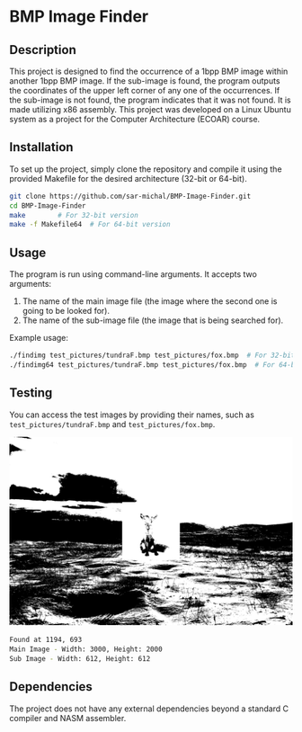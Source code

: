 # BMP Image Finder

## Description

This project is designed to find the occurrence of a 1bpp BMP image within another 1bpp BMP image. If the sub-image is found, the program outputs the coordinates of the upper left corner of any one of the occurrences. If the sub-image is not found, the program indicates that it was not found. It is made utilizing x86 assembly. This project was developed on a Linux Ubuntu system as a project for the Computer Architecture (ECOAR) course.

## Installation

To set up the project, simply clone the repository and compile it using the provided Makefile for the desired architecture (32-bit or 64-bit).

```sh
git clone https://github.com/sar-michal/BMP-Image-Finder.git
cd BMP-Image-Finder
make        # For 32-bit version
make -f Makefile64  # For 64-bit version
```

## Usage

The program is run using command-line arguments. It accepts two arguments:
1. The name of the main image file (the image where the second one is going to be looked for).
2. The name of the sub-image file (the image that is being searched for).

Example usage:

```sh
./findimg test_pictures/tundraF.bmp test_pictures/fox.bmp  # For 32-bit version
./findimg64 test_pictures/tundraF.bmp test_pictures/fox.bmp  # For 64-bit version
```

## Testing

You can access the test images by providing their names, such as `test_pictures/tundraF.bmp` and `test_pictures/fox.bmp`.

![Test Image](test_pictures/tundraF.bmp)
```sh
Found at 1194, 693  
Main Image - Width: 3000, Height: 2000  
Sub Image - Width: 612, Height: 612
```

## Dependencies

The project does not have any external dependencies beyond a standard C compiler and NASM assembler.
